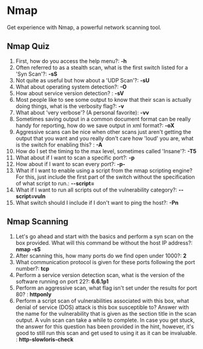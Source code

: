 # Nmap
Get experience with Nmap, a powerful network scanning tool.

## Nmap Quiz
1. First, how do you access the help menu?: **-h**
2. Often referred to as a stealth scan, what is the first switch listed for a 'Syn Scan'?: **-sS**
3. Not quite as useful but how about a 'UDP Scan'?: **-sU**
4. What about operating system detection?: **-O**
5. How about service version detection? : **-sV**
6. Most people like to see some output to know that their scan is actually doing things, what is the verbosity flag?: **-v**
7. What about 'very verbose'? (A personal favorite): **-vv**
8. Sometimes saving output in a common document format can be really handy for reporting, how do we save output in xml format?: **-oX**
9.  Aggressive scans can be nice when other scans just aren't getting the output that you want and you really don't care how 'loud' you are, what is the switch for enabling this? : **-A** 
10. How do I set the timing to the max level, sometimes called 'Insane'?: **-T5**
11. What about if I want to scan a specific port?: **-p**
12. How about if I want to scan every port?: **-p-**
13. What if I want to enable using a script from the nmap scripting engine? For this, just include the first part of the switch without the specification of what script to run.: **--script=**
14. What if I want to run all scripts out of the vulnerability category?: **--script=vuln** 
15. What switch should I include if I don't want to ping the host?: **-Pn**

## Nmap Scanning
1. Let's go ahead and start with the basics and perform a syn scan on the box provided. What will this command be without the host IP address?: **nmap -sS**
2. After scanning this, how many ports do we find open under 1000?: **2**
3. What communication protocol is given for these ports following the port number?: **tcp**
4. Perform a service version detection scan, what is the version of the software running on port 22?: **6.6.1p1**
5.  Perform an aggressive scan, what flag isn't set under the results for port 80? : **httponly**
6. Perform a script scan of vulnerabilities associated with this box, what denial of service (DOS) attack is this box susceptible to? Answer with the name for the vulnerability that is given as the section title in the scan output. A vuln scan can take a while to complete. In case you get stuck, the answer for this question has been provided in the hint, however, it's good to still run this scan and get used to using it as it can be invaluable. : **http-slowloris-check**